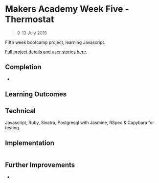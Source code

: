 # Makers Academy Week Five - Thermostat
> 9-13 July 2018

Fifth week bootcamp project, learning Javascript.

[Full project details and user stories here.](https://github.com/makersacademy/course/blob/master/thermostat/README.md)

## Completion

*

## Learning Outcomes



## Technical

Javascript, Ruby, Sinatra, Postgresql with Jasmine, RSpec & Capybara for testing.

## Implementation

```shell

```

## Further Improvements

*
